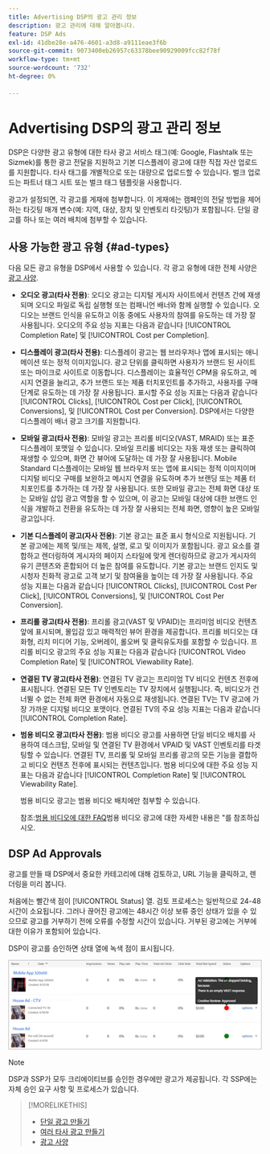 ```yaml
---
title: Advertising DSP의 광고 관리 정보
description: 광고 관리에 대해 알아봅니다.
feature: DSP Ads
exl-id: 41dbe28e-a476-4601-a3d8-a9111eae3f6b
source-git-commit: 9073400eb26957c63378bee90929009fcc82f78f
workflow-type: tm+mt
source-wordcount: '732'
ht-degree: 0%

---
```


# Advertising DSP의 광고 관리 정보

<!-- add "The Ads View (Dashboard?)" section -->

DSP은 다양한 광고 유형에 대한 타사 광고 서비스 태그(예: Google, Flashtalk 또는 Sizmek)를 통한 광고 전달을 지원하고 기본 디스플레이 광고에 대한 직접 자산 업로드를 지원합니다. 타사 태그를 개별적으로 또는 대량으로 업로드할 수 있습니다. 벌크 업로드는 파트너 태그 시트 또는 벌크 태그 템플릿을 사용합니다.

<!-- The bulk upload feature requires you to either a) upload DoubleClick and Flashtalking tag sheets or b) download a template, input your tags into the template, and then re-upload the template. -->
<!-- need a list of all supported third-party ad servers; see file in future-tbd folder -->

광고가 설정되면, 각 광고를 게재에 첨부합니다. 이 게재에는 캠페인의 전달 방법을 제어하는 타깃팅 매개 변수(예: 지역, 대상, 장치 및 인벤토리 타깃팅)가 포함됩니다. 단일 광고를 하나 또는 여러 배치에 첨부할 수 있습니다.

## 사용 가능한 광고 유형 {#ad-types}

다음 모든 광고 유형을 DSP에서 사용할 수 있습니다. 각 광고 유형에 대한 전체 사양은 [광고 사양](ad-specs.md).

* **오디오 광고(타사 전용)**: 오디오 광고는 디지털 게시자 사이트에서 컨텐츠 간에 재생되며 오디오 파일로 독립 실행형 또는 컴패니언 배너와 함께 실행할 수 있습니다. 오디오는 브랜드 인식을 유도하고 이동 중에도 사용자의 참여를 유도하는 데 가장 잘 사용됩니다. 오디오의 주요 성능 지표는 다음과 같습니다 [!UICONTROL Completion Rate] 및 [!UICONTROL Cost per Completion].

* **디스플레이 광고(타사 전용)**: 디스플레이 광고는 웹 브라우저나 앱에 표시되는 애니메이션 또는 정적 이미지입니다. 광고 단위를 클릭하면 사용자가 브랜드 된 사이트 또는 마이크로 사이트로 이동합니다. 디스플레이는 효율적인 CPM을 유도하고, 메시지 연결을 늘리고, 추가 브랜드 또는 제품 터치포인트를 추가하고, 사용자를 구매 단계로 유도하는 데 가장 잘 사용됩니다. 표시할 주요 성능 지표는 다음과 같습니다 [!UICONTROL Clicks], [!UICONTROL Cost per Click], [!UICONTROL Conversions], 및 [!UICONTROL Cost per Conversion]. DSP에서는 다양한 디스플레이 배너 광고 크기를 지원합니다.

* **모바일 광고(타사 전용)**: 모바일 광고는 프리롤 비디오(VAST, MRAID) 또는 표준 디스플레이 포맷일 수 있습니다. 모바일 프리롤 비디오는 자동 재생 또는 클릭하여 재생할 수 있으며, 화면 간 뷰어에 도달하는 데 가장 잘 사용됩니다. Mobile Standard 디스플레이는 모바일 웹 브라우저 또는 앱에 표시되는 정적 이미지이며 디지털 비디오 구매를 보완하고 메시지 연결을 유도하며 추가 브랜딩 또는 제품 터치포인트를 추가하는 데 가장 잘 사용됩니다. 또한 모바일 광고는 전체 화면 대상 또는 모바일 삽입 광고 역할을 할 수 있으며, 이 광고는 모바일 대상에 대한 브랜드 인식을 개발하고 전환을 유도하는 데 가장 잘 사용되는 전체 화면, 영향이 높은 모바일 광고입니다.

* **기본 디스플레이 광고(자사 전용)**: 기본 광고는 표준 표시 형식으로 지원됩니다. 기본 광고에는 제목 및/또는 제목, 설명, 로고 및 이미지가 포함됩니다. 광고 요소를 결합하고 렌더링하여 게시자의 페이지 스타일에 맞게 렌더링하므로 광고가 게시자의 유기 콘텐츠와 혼합되어 더 높은 참여를 유도합니다. 기본 광고는 브랜드 인지도 및 시청자 친화적 광고로 고객 보기 및 참여율을 높이는 데 가장 잘 사용됩니다. 주요 성능 지표는 다음과 같습니다 [!UICONTROL Clicks], [!UICONTROL Cost Per Click], [!UICONTROL Conversions], 및 [!UICONTROL Cost Per Conversion].

* **프리롤 광고(타사 전용)**: 프리롤 광고(VAST 및 VPAID)는 프리미엄 비디오 컨텐츠 앞에 표시되며, 몰입감 있고 매력적인 뷰어 환경을 제공합니다. 프리롤 비디오는 대화형, 리치 미디어 기능, 오버레이, 롤오버 및 클릭유도자를 포함할 수 있습니다. 프리롤 비디오 광고의 주요 성능 지표는 다음과 같습니다 [!UICONTROL Video Completion Rate] 및 [!UICONTROL Viewability Rate].

* **연결된 TV 광고(타사 전용)**: 연결된 TV 광고는 프리미엄 TV 비디오 컨텐츠 전후에 표시됩니다. 연결된 모든 TV 인벤토리는 TV 장치에서 실행됩니다. 즉, 비디오가 건너뛸 수 없는 전체 화면 환경에서 자동으로 재생됩니다. 연결된 TV는 TV 광고에 가장 가까운 디지털 비디오 포맷이다. 연결된 TV의 주요 성능 지표는 다음과 같습니다 [!UICONTROL Completion Rate].

* **범용 비디오 광고(타사 전용)**: 범용 비디오 광고를 사용하면 단일 비디오 배치를 사용하여 데스크탑, 모바일 및 연결된 TV 환경에서 VPAID 및 VAST 인벤토리를 타겟팅할 수 있습니다. 연결된 TV, 프리롤 및 모바일 프리롤 광고의 모든 기능을 결합하고 비디오 컨텐츠 전후에 표시되는 컨텐츠입니다. 범용 비디오에 대한 주요 성능 지표는 다음과 같습니다 [!UICONTROL Completion Rate] 및 [!UICONTROL Viewability Rate].

   범용 비디오 광고는 범용 비디오 배치에만 첨부할 수 있습니다.

   참조:[범용 비디오에 대한 FAQ](/help/dsp/campaign-management/faq-universal-video.md)범용 비디오 광고에 대한 자세한 내용은 &quot;를 참조하십시오.

## DSP Ad Approvals

광고를 만들 때 DSP에서 중요한 카테고리에 대해 검토하고, URL 기능을 클릭하고, 렌더링을 미리 봅니다.

처음에는 빨간색 점이 [!UICONTROL Status] 열. 검토 프로세스는 일반적으로 24-48시간이 소요됩니다. 그러나 끊어진 광고에는 48시간 이상 보류 중인 상태가 있을 수 있으므로 광고를 거부하기 전에 오류를 수정할 시간이 있습니다. 거부된 광고에는 거부에 대한 이유가 포함되어 있습니다.

DSP이 광고를 승인하면 상태 열에 녹색 점이 표시됩니다.

![승인 지표 [!UICONTROL Status] 열](/help/dsp/assets/ad-approval-status.png)

>[!NOTE]
>
>DSP과 SSP가 모두 크리에이티브를 승인한 경우에만 광고가 제공됩니다. 각 SSP에는 자체 승인 요구 사항 및 프로세스가 있습니다.

>[!MORELIKETHIS]
>
>* [단일 광고 만들기](ad-create.md)
>* [여러 타사 광고 만들기](ad-create-multiple.md)
>* [광고 사양](ad-specs.md)

